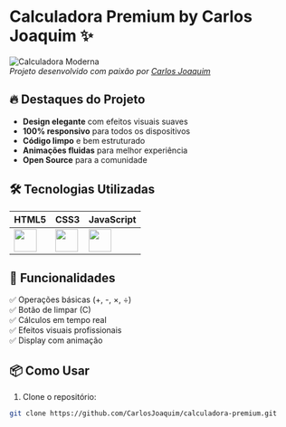 # Calculadora Premium by Carlos Joaquim ✨

![Calculadora Moderna](https://i.imgur.com/JK7w3Zg.png)  
*Projeto desenvolvido com paixão por [Carlos Joaquim](https://www.instagram.com/carlinhos.joaquim/)*

## 🔥 Destaques do Projeto

- **Design elegante** com efeitos visuais suaves
- **100% responsivo** para todos os dispositivos
- **Código limpo** e bem estruturado
- **Animações fluidas** para melhor experiência
- **Open Source** para a comunidade

## 🛠 Tecnologias Utilizadas

| HTML5 | CSS3 | JavaScript |
|-------|------|------------|
| <img src="https://cdn-icons-png.flaticon.com/512/174/174854.png" width="40"> | <img src="https://cdn-icons-png.flaticon.com/512/732/732190.png" width="40"> | <img src="https://cdn-icons-png.flaticon.com/512/5968/5968292.png" width="40"> |

## 🎯 Funcionalidades

✅ Operações básicas (+, -, ×, ÷)  
✅ Botão de limpar (C)  
✅ Cálculos em tempo real  
✅ Efeitos visuais profissionais  
✅ Display com animação  

## 📦 Como Usar

1. Clone o repositório:
```bash
git clone https://github.com/CarlosJoaquim/calculadora-premium.git